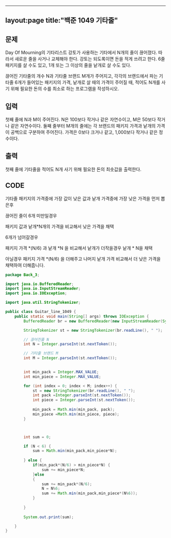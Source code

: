 
---
layout:page
title:"백준 1049 기타줄"
---

## 문제

Day Of Mourning의 기타리스트 강토가 사용하는 기타에서 N개의 줄이 끊어졌다. 따라서 새로운 줄을 사거나 교체해야 한다. 강토는 되도록이면 돈을 적게 쓰려고 한다. 6줄 패키지를 살 수도 있고, 1개 또는 그 이상의 줄을 낱개로 살 수도 있다.

끊어진 기타줄의 개수 N과 기타줄 브랜드 M개가 주어지고, 각각의 브랜드에서 파는 기타줄 6개가 들어있는 패키지의 가격, 낱개로 살 때의 가격이 주어질 때, 적어도 N개를 사기 위해 필요한 돈의 수를 최소로 하는 프로그램을 작성하시오.





## 입력

첫째 줄에 N과 M이 주어진다. N은 100보다 작거나 같은 자연수이고, M은 50보다 작거나 같은 자연수이다. 둘째 줄부터 M개의 줄에는 각 브랜드의 패키지 가격과 낱개의 가격이 공백으로 구분하여 주어진다. 가격은 0보다 크거나 같고, 1,000보다 작거나 같은 정수이다.









## 출력

첫째 줄에 기타줄을 적어도 N개 사기 위해 필요한 돈의 최솟값을 출력한다.







## CODE

기타줄 패키지의 가격중에 가장 값이 낮은 값과 낱개 가격중에 가장 낮은 가격을 먼저 뽑은후

끊어진 줄이 6개 미만일경우

 패키지 값과 낱개*N개의 가격을 비교해서 낮은 가격을 채택



6개가 넘어갈경우

 패키지 가격 *(N/6) 과 낱개 *N 을 비교해서 낱개가 더작을경우 낱개 * N을 채택

아닐경우 패키지 가격 *(N/6) 을 더해주고 나머지 낱개 가격 비교해서 더 낮은 가격을 채택하여 더해줍니다.

```java
package Back_3;

import java.io.BufferedReader;
import java.io.InputStreamReader;
import java.io.IOException;

import java.util.StringTokenizer;

public class Guitar_line_1049 {
	public static void main(String[] args) throws IOException {
		BufferedReader br = new BufferedReader(new InputStreamReader(System.in));

		StringTokenizer st = new StringTokenizer(br.readLine(), " ");

		// 끊어진줄 N
		int N = Integer.parseInt(st.nextToken());

		// 기타줄 브랜드 M
		int M = Integer.parseInt(st.nextToken());

		
		int min_pack = Integer.MAX_VALUE;
		int min_piece = Integer.MAX_VALUE;

		for (int index = 0; index < M; index++) {
			st = new StringTokenizer(br.readLine(), " ");
			int pack =Integer.parseInt(st.nextToken());
			int piece = Integer.parseInt(st.nextToken());
			
			min_pack = Math.min(min_pack, pack);
			min_piece =Math.min(min_piece, piece);
		}



		int sum = 0;

		if (N < 6) {
			sum = Math.min(min_pack,min_piece*N);
			
		} else {
			if(min_pack*(N/6) > min_piece*N) {
				sum += min_piece*N;
			}else
			{
				sum += min_pack*(N/6);
				N = N%6;
				sum += Math.min(min_pack,min_piece*(N%6));
			}
			
		}
		
		System.out.print(sum);

	}
}
```

